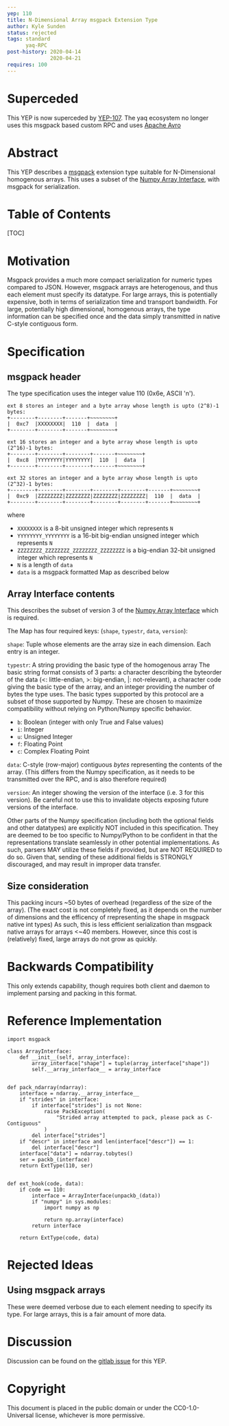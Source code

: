 ```yaml
---
yep: 110
title: N-Dimensional Array msgpack Extension Type
author: Kyle Sunden
status: rejected
tags: standard
      yaq-RPC
post-history: 2020-04-14
              2020-04-21
requires: 100
---
```


# Superceded

This YEP is now superceded by [YEP-107](../107).
The yaq ecosystem no longer uses this msgpack based custom RPC and uses [Apache Avro](https://avro.apache.org)


# Abstract

This YEP describes a [msgpack](https://msgpack.org) extension type suitable for N-Dimensional homogenous arrays.
This uses a subset of the [Numpy Array Interface](https://docs.scipy.org/doc/numpy/reference/arrays.interface.html), with msgpack for serialization.

# Table of Contents

[TOC]

# Motivation

Msgpack provides a much more compact serialization for numeric types compared to JSON.
However, msgpack arrays are heterogenous, and thus each element must specify its datatype.
For large arrays, this is potentially expensive, both in terms of serialization time and transport bandwidth.
For large, potentially high dimensional, homogenous arrays, the type information can be specified once and the data simply transmitted in native C-style contiguous form.

# Specification

## msgpack header

The type specification uses the integer value 110 (0x6e, ASCII 'n').

```
ext 8 stores an integer and a byte array whose length is upto (2^8)-1 bytes:
+--------+--------+-------+~~~~~~~~+
|  0xc7  |XXXXXXXX|  110  |  data  |
+--------+--------+-------+~~~~~~~~+

ext 16 stores an integer and a byte array whose length is upto (2^16)-1 bytes:
+--------+--------+--------+-------+~~~~~~~~+
|  0xc8  |YYYYYYYY|YYYYYYYY|  110  |  data  |
+--------+--------+--------+-------+~~~~~~~~+

ext 32 stores an integer and a byte array whose length is upto (2^32)-1 bytes:
+--------+--------+--------+--------+--------+-------+~~~~~~~~+
|  0xc9  |ZZZZZZZZ|ZZZZZZZZ|ZZZZZZZZ|ZZZZZZZZ|  110  |  data  |
+--------+--------+--------+--------+--------+-------+~~~~~~~~+
```

where
* `XXXXXXXX` is a 8-bit unsigned integer which represents `N`
* `YYYYYYYY_YYYYYYYY` is a 16-bit big-endian unsigned integer which represents `N`
* `ZZZZZZZZ_ZZZZZZZZ_ZZZZZZZZ_ZZZZZZZZ` is a big-endian 32-bit unsigned integer which represents `N`
* `N` is a length of `data`
* `data` is a msgpack formatted Map as described below

## Array Interface contents

This describes the subset of version 3 of the [Numpy Array Interface](https://docs.scipy.org/doc/numpy/reference/arrays.interface.html) which is required.

The Map has four required keys: (`shape`, `typestr`, `data`, `version`):

`shape`: Tuple whose elements are the array size in each dimension. Each entry is an integer.

`typestr`: A string providing the basic type of the homogenous array The basic string format consists of 3 parts: a character describing the byteorder of the data (<: little-endian, >: big-endian, |: not-relevant), a character code giving the basic type of the array, and an integer providing the number of bytes the type uses.
The basic types supported by this protocol are a subset of those supported by Numpy.
These are chosen to maximize compatibility without relying on Python/Numpy specific behavior.

- `b`: Boolean (integer with only True and False values)
- `i`: Integer
- `u`: Unsigned Integer
- `f`: Floating Point
- `c`: Complex Floating Point

`data`: C-style (row-major) contiguous *bytes* representing the contents of the array. (This differs from the Numpy specification, as it needs to be transmitted over the RPC, and is also therefore required)

`version`: An integer showing the version of the interface (i.e. 3 for this version). Be careful not to use this to invalidate objects exposing future versions of the interface.

Other parts of the Numpy specification (including both the optional fields and other datatypes) are explicitly NOT included in this specification.
They are deemed to be too specific to Numpy/Python to be confident in that the representations translate seamlessly in other potential implementations.
As such, parsers MAY utilize these fields if provided, but are NOT REQUIRED to do so.
Given that, sending of these additional fields is STRONGLY discouraged, and may result in improper data transfer.

## Size consideration

This packing incurs ~50 bytes of overhead (regardless of the size of the array).
(The exact cost is not completely fixed, as it depends on the number of dimensions and the efficency of rrepresenting the shape in msgpack native int types)
As such, this is less efficient serialization than msgpack native arrays for arrays <~40 members.
However, since this cost is (relatively) fixed, large arrays do not grow as quickly.

# Backwards Compatibility

This only extends capability, though requires both client and daemon to implement parsing and packing in this format.

# Reference Implementation

```
import msgpack

class ArrayInterface:
    def __init__(self, array_interface):
        array_interface["shape"] = tuple(array_interface["shape"])
        self.__array_interface__ = array_interface


def pack_ndarray(ndarray):
    interface = ndarray.__array_interface__
    if "strides" in interface:
        if interface["strides"] is not None:
            raise PackException(
                "Strided array attempted to pack, please pack as C-Contiguous"
            )
        del interface["strides"]
    if "descr" in interface and len(interface["descr"]) == 1:
        del interface["descr"]
    interface["data"] = ndarray.tobytes()
    ser = packb_(interface)
    return ExtType(110, ser)


def ext_hook(code, data):
    if code == 110:
        interface = ArrayInterface(unpackb_(data))
        if "numpy" in sys.modules:
            import numpy as np

            return np.array(interface)
        return interface

    return ExtType(code, data)
```

# Rejected Ideas

## Using msgpack arrays

These were deemed verbose due to each element needing to specify its type.
For large arrays, this is a fair amount of more data.

# Discussion

Discussion can be found on the [gitlab issue](https://gitlab.com/yaq/yeps/-/issues/6) for this YEP.

# Copyright

This document is placed in the public domain or under the
CC0-1.0-Universal license, whichever is more permissive.
